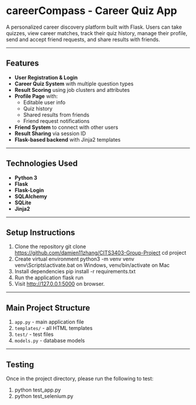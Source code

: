# careerCompass - Career Quiz App

A personalized career discovery platform built with Flask. Users can take quizzes, view career matches, track their quiz history, manage their profile, send and accept friend requests, and share results with friends.

---

## Features

- **User Registration & Login**
- **Career Quiz System** with multiple question types
- **Result Scoring** using job clusters and attributes
- **Profile Page** with:
  - Editable user info
  - Quiz history
  - Shared results from friends
  - Friend request notifications
- **Friend System** to connect with other users
- **Result Sharing** via session ID
- **Flask-based backend** with Jinja2 templates
---

## Technologies Used

- **Python 3**
- **Flask**
- **Flask-Login** 
- **SQLAlchemy** 
- **SQLite** 
- **Jinja2** 

---

## Setup Instructions
1. Clone the repository
    git clone https://github.com/damien11zhang/CITS3403-Group-Project
    cd project
2. Create virtual environment
    python3 -m venv venv
    venv\Scripts\activate.bat on Windows, venv/bin/activate on Mac
4. Install dependencies
    pip install -r requirements.txt
5. Run the application
    flask run
6. Visit http://127.0.0.1:5000 on browser.

---

## Main Project Structure

1. `app.py` - main application file
2. `templates/` - all HTML templates
3. `test/` - test files
4. `models.py` - database models

---

## Testing
Once in the project directory, please run the following to test:
1. python test_app.py
2. python test_selenium.py
